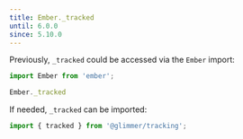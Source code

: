 ```yaml
---
title: Ember._tracked
until: 6.0.0
since: 5.10.0
---
```



Previously, `_tracked` could be accessed via the `Ember` import:
```js
import Ember from 'ember';

Ember._tracked
```

If needed, `_tracked` can be imported:
```js
import { tracked } from '@glimmer/tracking';
```
